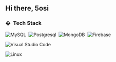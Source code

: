 ## Hi there, 5osi


### � &nbsp;Tech Stack

![MySQL](https://img.shields.io/badge/-MySQL-333333?style=flat&logo=mysql)&nbsp;
![Postgresql](https://img.shields.io/badge/-Postgres-333333?style=flat&logo=postgresql)&nbsp;
![MongoDB](https://img.shields.io/badge/-MongoDB-333333?style=flat&logo=mongodb)&nbsp;
![Firebase](https://img.shields.io/badge/-Firebase-333333?style=flat&logo=firebase)&nbsp;


![Visual Studio Code](https://img.shields.io/badge/-Visual%20Studio%20Code-333333?style=flat&logo=visual-studio-code&logoColor=007ACC)&nbsp;

![Linux](https://img.shields.io/badge/-Linux-333333?style=flat&logo=Kalilinux)&nbsp;

